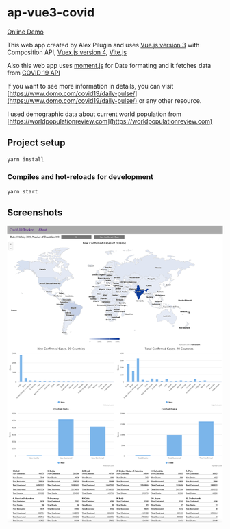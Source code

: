 # ap-vue3-covid

[Online Demo](https://alexpi-vue.s3.eu-west-1.amazonaws.com/ap-vue3-covid-19/index.html)

This web app created by Alex Pilugin and uses [Vue.js version 3](https://v3.vuejs.org) with Composition API, [Vuex.js version 4](https://next.vuex.vuejs.org), [Vite.js](https://vitejs.dev/guide/)

Also this web app uses [moment.js](https://momentjs.com) for Date formating and it fetches data from [COVID 19 API](https://covid19api.com)

If you want to see more information in details, you can visit [https://www.domo.com/covid19/daily-pulse/](https://www.domo.com/covid19/daily-pulse/) or any other resource.

I used demographic data about current world population from [https://worldpopulationreview.com](https://worldpopulationreview.com)


## Project setup

```
yarn install
```

### Compiles and hot-reloads for development
```
yarn start 
```

## Screenshots

![Screenshot 17 May 2021](https://github.com/alexpilugin/ap-vue3-composition-api-covid/blob/main/screenshots/Covid-19-tracker-17may2021.png "Screenshot 17 May 2021")

